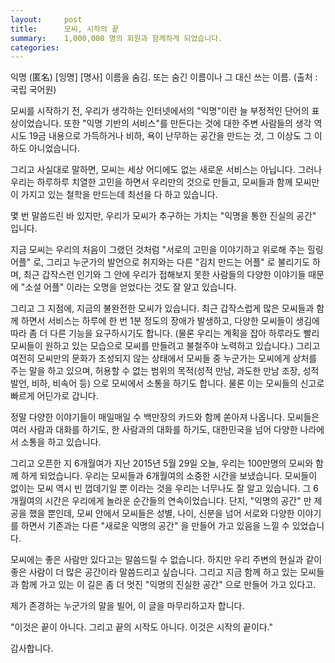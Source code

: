 ```yaml
---
layout:     post
title:      모씨, 시작의 끝
summary:    1,000,000 명의 회원과 함께하게 되었습니다.
categories:
---
```

익명 (匿名) [잉명] [명사] 이름을 숨김. 또는 숨긴 이름이나 그 대신 쓰는 이름.
(출처 : 국립 국어원)
 
모씨를 시작하기 전, 우리가 생각하는 인터넷에서의 "익명"이란 늘 부정적인 단어의 표상이었습니다. 또한 "익명 기반의 서비스"를 만든다는 것에 대한 주변 사람들의 생각 역시도 19금 내용으로 가득하거나 비하, 욕이 난무하는 공간을 만드는 것, 그 이상도 그 이하도 아니었습니다.
 
그리고 사실대로 말하면, 모씨는 세상 어디에도 없는 새로운 서비스는 아닙니다. 그러나 우리는 하루하루 치열한 고민을 하면서 우리만의 것으로 만들고, 모씨들과 함께 모씨만이 가지고 있는 철학을 만드는데 최선을 다 하고 있습니다.
 
몇 번 말씀드린 바 있지만, 우리가 모씨가 추구하는 가치는 "익명을 통한 진실의 공간" 입니다.
 
지금 모씨는 우리의 처음이 그랬던 것처럼 "서로의 고민을 이야기하고 위로해 주는 힐링 어플" 로, 그리고 누군가의 발언으로 취지와는 다른 "김치 만드는 어플" 로 불리기도 하며, 최근 갑작스런 인기와 그 안에 우리가 접해보지 못한 사람들의 다양한 이야기들 때문에 "소설 어플" 이라는 오명을 얻었다는 것도 잘 알고 있습니다.
 
그리고 그 지점에, 지금의 불완전한 모씨가 있습니다.
최근 갑작스럽게 많은 모씨들과 함께 하면서 서비스는 하루에 한 번 1분 정도의 장애가 발생하고, 다양한 모씨들이 생김에 따라 좀 더 다른 기능을 요구하시기도 합니다. (물론 우리는 계획을 잡아 하루라도 빨리 모씨들이 원하고 있는 모습으로 모씨를 만들려고 불철주야 노력하고 있습니다.) 그리고 여전히 모씨만의 문화가 조성되지 않는 상태에서 모씨들 중 누군가는 모씨에게 상처를 주는 말을 하고 있으며, 허용할 수 없는 범위의 목적(성적 만남, 과도한 만남 조장, 성적 발언, 비하, 비속어 등) 으로 모씨에서 소통을 하기도 합니다. 물론 이는 모씨들의 신고로 빠르게 어딘가로 갑니다.
 
정말 다양한 이야기들이 매일매일 수 백만장의 카드와 함께 쏟아져 나옵니다. 모씨들은 여러 사람과 대화를 하기도, 한 사람과의 대화를 하기도, 대한민국을 넘어 다양한 나라에서 소통을 하고 있습니다.
 
그리고 오픈한 지 6개월여가 지난 2015년 5월 29일 오늘, 우리는 100만명의 모씨와 함께 하게 되었습니다. 우리는 모씨들과 6개월여의 소중한 시간을 보냈습니다. 모씨들이 없이는 모씨 역시 빈 껍데기일 뿐 이라는 것을 우리는 너무나도 잘 알고 있습니다. 그 6개월여의 시간은 우리에게 놀라운 순간들의 연속이었습니다. 단지, "익명의 공간" 만 제공을 했을 뿐인데, 모씨 안에서 모씨들은 성별, 나이, 신분을 넘어 서로와 다양한 이야기를 하면서 기존과는 다른 "새로운 익명의 공간" 을 만들어 가고 있음을 느낄 수 있었습니다.
 
모씨에는 좋은 사람만 있다고는 말씀드릴 수 없습니다. 하지만 우리 주변의 현실과 같이 좋은 사람이 더 많은 공간이라 말씀드리고 싶습니다. 그리고 지금 함께 하고 있는 모씨들과 함께 가고 있는 이 길은 좀 더 멋진 "익명의 진실한 공간" 으로 만들어 가고 있다고.
 
제가 존경하는 누군가의 말을 빌어, 이 글을 마무리하고자 합니다.
 
"이것은 끝이 아니다. 그리고 끝의 시작도 아니다. 이것은 시작의 끝이다."
 
감사합니다.